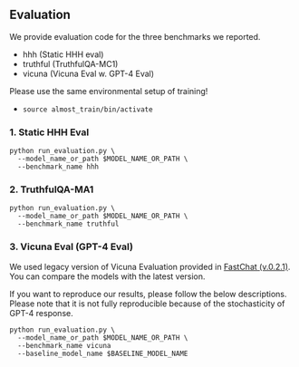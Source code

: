 ## Evaluation

We provide evaluation code for the three benchmarks we reported.

- hhh (Static HHH eval)
- truthful (TruthfulQA-MC1)
- vicuna (Vicuna Eval w. GPT-4 Eval)

Please use the same environmental setup of training!

* `source almost_train/bin/activate`


### 1. Static HHH Eval

```
python run_evaluation.py \
  --model_name_or_path $MODEL_NAME_OR_PATH \
  --benchmark_name hhh
```

### 2. TruthfulQA-MA1

```
python run_evaluation.py \
  --model_name_or_path $MODEL_NAME_OR_PATH \
  --benchmark_name truthful
```

### 3. Vicuna Eval (GPT-4 Eval)

We used legacy version of Vicuna Evaluation provided in [FastChat (v.0.2.1)](https://github.com/lm-sys/FastChat/tree/v0.2.1/fastchat/eval). <br>
You can compare the models with the latest version. <br>

If you want to reproduce our results, please follow the below descriptions. <br>
Please note that it is not fully reproducible because of the stochasticity of GPT-4 response.

```
python run_evaluation.py \
  --model_name_or_path $MODEL_NAME_OR_PATH \
  --benchmark_name vicuna
  --baseline_model_name $BASELINE_MODEL_NAME
```
